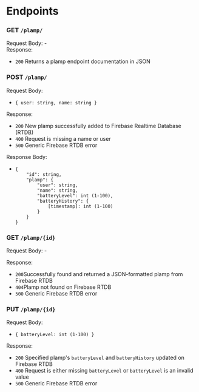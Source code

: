 # Endpoints
### GET `/plamp/`
Request Body: - \
Response: 
* `200` Returns a plamp endpoint documentation in JSON 

### POST `/plamp/`
Request Body: 
* `{ user: string, name: string }`

Response:
* `200` New plamp successfully added to Firebase Realtime Database (RTDB)
* `400` Request is missing a name or user
* `500` Generic Firebase RTDB error

Response Body: 
*     {
          "id": string,
          "plamp": {
              "user": string,
              "name": string,
              "batteryLevel": int (1-100),
              "batteryHistory": {
                  [timestamp]: int (1-100)
              }
          }
      }

### GET `/plamp/{id}`
Request Body: -

Response:
* `200`Successfully found and returned a JSON-formatted plamp from Firebase RTDB
* `404`Plamp not found on Firebase RTDB
* `500` Generic Firebase RTDB error

### PUT `/plamp/{id}`
Request Body:
* `{ batteryLevel: int (1-100) }`

Response:
* `200` Specified plamp's `batteryLevel` and `batteryHistory` updated on Firebase RTDB
* `400` Request is either missing `batteryLevel` or `batteryLevel` is an invalid value
* `500` Generic Firebase RTDB error
